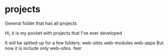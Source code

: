 # projects
General folder that has all projects 

Hi, it is my pocket with projects that I've ever developed 

It will be splited up for a few folders:
  web-sites
  web-modules 
  web-apps
But now it is include only web-sites.
feer